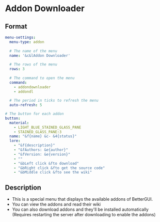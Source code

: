 # Addon Downloader

## Format
```yaml
menu-settings:
  menu-type: addon
  
  # The name of the menu
  name: '&c&lAddon Downloader'
  
  # The rows of the menu
  rows: 3
  
  # The command to open the menu
  command:
    - addondownloader
    - addondl
    
  # The period in ticks to refresh the menu
  auto-refresh: 5

# The button for each addon
button:
  material:
    - LIGHT_BLUE_STAINED_GLASS_PANE
    - STAINED_GLASS_PANE:3
  name: "&f{name} &c- &4{status}"
  lore:
    - "&f{description}"
    - "&fAuthors: &e{author}"
    - "&fVersion: &e{version}"
    - ""
    - "&bLeft click &fto download"
    - "&bRight click &fto get the source code"
    - "&bMiddle click &fto see the wiki"
```

## Description
* This is a special menu that displays the available addons of BetterGUI.
* You can view the addons and read their wiki
* You can also download addons and they'll be installed automatically (Requires restarting the server after downloading to enable the addons)
